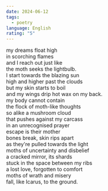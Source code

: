 ```yaml
---
date: 2024-06-12
tags:
  - poetry
language: English
rating: "5"
---
```

my dreams float high  
in scorching flames  
and I reach out just like  
the moth seeks the lightbulb.  
I start towards the blazing sun  
high and higher past the clouds  
but my skin starts to boil  
and my wings drip hot wax on my back.  
my body cannot contain  
the flock of moth-like thoughts  
so alike a mushroom cloud  
that pushes against my carcass  
in an unrecognised prayer  
escape is their mother  
bones break, skin rips apart  
as they're pulled towards the light  
moths of uncertainty and disbelief  
a cracked mirror, its shards  
stuck in the space between my ribs  
a lost love, forgotten to comfort  
moths of wrath and misery  
fall, like Icarus, to the ground.